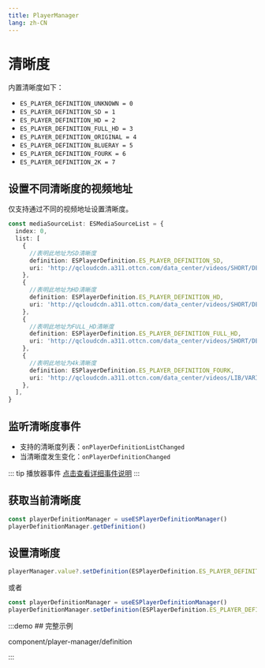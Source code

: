 ```yaml
---
title: PlayerManager
lang: zh-CN
---
```


# 清晰度

内置清晰度如下：

* `ES_PLAYER_DEFINITION_UNKNOWN = 0`
* `ES_PLAYER_DEFINITION_SD = 1`
* `ES_PLAYER_DEFINITION_HD = 2`
* `ES_PLAYER_DEFINITION_FULL_HD = 3`
* `ES_PLAYER_DEFINITION_ORIGINAL = 4`
* `ES_PLAYER_DEFINITION_BLUERAY = 5`
* `ES_PLAYER_DEFINITION_FOURK = 6`
* `ES_PLAYER_DEFINITION_2K = 7`

## 设置不同清晰度的视频地址

仅支持通过不同的视频地址设置清晰度。

```ts
const mediaSourceList: ESMediaSourceList = {
  index: 0,
  list: [
    {
      //表明此地址为SD清晰度
      definition: ESPlayerDefinition.ES_PLAYER_DEFINITION_SD,
      uri: 'http://qcloudcdn.a311.ottcn.com/data_center/videos/SHORT/DEFAULT/2022/10/27/d4e29cbf-5b15-4523-b9c8-80f18fa76275.mp4',
    },
    {
      //表明此地址为HD清晰度
      definition: ESPlayerDefinition.ES_PLAYER_DEFINITION_HD,
      uri: 'http://qcloudcdn.a311.ottcn.com/data_center/videos/SHORT/DEFAULT/2022/01/27/85a658d6-d0ce-4721-adea-f8e2e0b263a7.mp4',
    },
    {
      //表明此地址为FULL_HD清晰度
      definition: ESPlayerDefinition.ES_PLAYER_DEFINITION_FULL_HD,
      uri: 'http://qcloudcdn.a311.ottcn.com/data_center/videos/SHORT/DEFAULT/2023/09/17/22edb94d-8ffc-4736-a633-3f9e38c096e8.mp4',
    },
    {
      //表明此地址为4k清晰度
      definition: ESPlayerDefinition.ES_PLAYER_DEFINITION_FOURK,
      uri: 'http://qcloudcdn.a311.ottcn.com/data_center/videos/LIB/VARIETY/2022/03/10/2877b7e1-fda6-4591-aff3-3fd3ba4151cf_transcode_1137855.mp4',
    },
  ],
}
```

## 监听清晰度事件

* 支持的清晰度列表：`onPlayerDefinitionListChanged`
* 当清晰度发生变化：`onPlayerDefinitionChanged`

::: tip 播放器事件
[点击查看详细事件说明](/zh-CN/component/player/player#Events)
:::

## 获取当前清晰度

```ts
const playerDefinitionManager = useESPlayerDefinitionManager()
playerDefinitionManager.getDefinition()
```

## 设置清晰度

```ts
playerManager.value?.setDefinition(ESPlayerDefinition.ES_PLAYER_DEFINITION_SD)

```

或者

```ts
const playerDefinitionManager = useESPlayerDefinitionManager()
playerDefinitionManager.setDefinition(ESPlayerDefinition.ES_PLAYER_DEFINITION_2K)
```

:::demo ## 完整示例

component/player-manager/definition

:::
